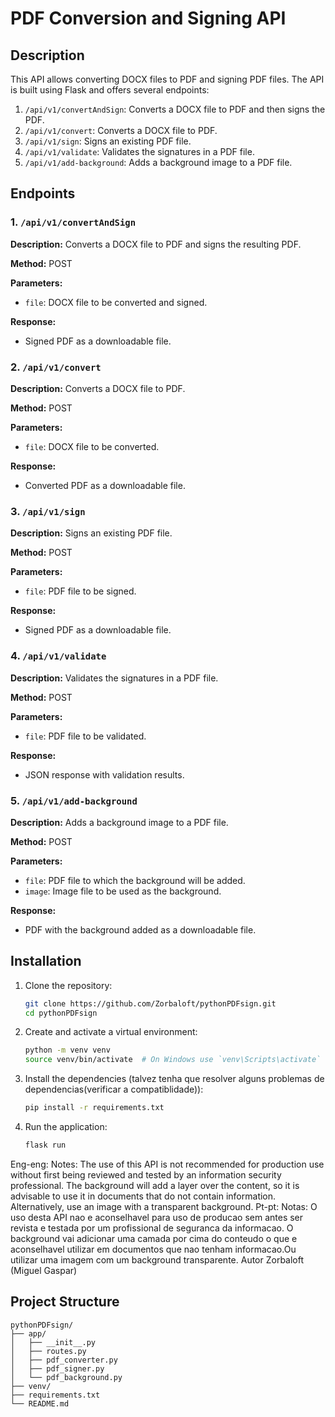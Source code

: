# PDF Conversion and Signing API

## Description

This API allows converting DOCX files to PDF and signing PDF files. The API is built using Flask and offers several endpoints:

1. `/api/v1/convertAndSign`: Converts a DOCX file to PDF and then signs the PDF.
2. `/api/v1/convert`: Converts a DOCX file to PDF.
3. `/api/v1/sign`: Signs an existing PDF file.
4. `/api/v1/validate`: Validates the signatures in a PDF file.
5. `/api/v1/add-background`: Adds a background image to a PDF file.

## Endpoints

### 1. `/api/v1/convertAndSign`

**Description:** Converts a DOCX file to PDF and signs the resulting PDF.

**Method:** POST

**Parameters:**

- `file`: DOCX file to be converted and signed.

**Response:**

- Signed PDF as a downloadable file.

### 2. `/api/v1/convert`

**Description:** Converts a DOCX file to PDF.

**Method:** POST

**Parameters:**

- `file`: DOCX file to be converted.

**Response:**

- Converted PDF as a downloadable file.

### 3. `/api/v1/sign`

**Description:** Signs an existing PDF file.

**Method:** POST

**Parameters:**

- `file`: PDF file to be signed.

**Response:**

- Signed PDF as a downloadable file.

### 4. `/api/v1/validate`

**Description:** Validates the signatures in a PDF file.

**Method:** POST

**Parameters:**

- `file`: PDF file to be validated.

**Response:**

- JSON response with validation results.

### 5. `/api/v1/add-background`

**Description:** Adds a background image to a PDF file.

**Method:** POST

**Parameters:**

- `file`: PDF file to which the background will be added.
- `image`: Image file to be used as the background.

**Response:**

- PDF with the background added as a downloadable file.

## Installation

1. Clone the repository:
    ```sh
    git clone https://github.com/Zorbaloft/pythonPDFsign.git
    cd pythonPDFsign
    ```

2. Create and activate a virtual environment:
    ```sh
    python -m venv venv
    source venv/bin/activate  # On Windows use `venv\Scripts\activate`
    ```

3. Install the dependencies (talvez tenha que resolver alguns problemas de dependencias(verificar a compatiblidade)):
    ```sh
    pip install -r requirements.txt
    ```

4. Run the application:
    ```sh
    flask run
    ```
   

Eng-eng:
Notes: The use of this API is not recommended for production use without first being reviewed and tested by an information security professional.
The background will add a layer over the content, so it is advisable to use it in documents that do not contain information. Alternatively, use an image with a transparent background.
Pt-pt:
Notas: O uso desta API nao e aconselhavel para uso de producao sem antes ser revista e testada por um profissional de seguranca da informacao.
O background vai adicionar uma camada por cima do conteudo o que e aconselhavel utilizar em documentos que nao tenham informacao.Ou utilizar uma imagem com um background transparente. 
Autor
Zorbaloft (Miguel Gaspar)

## Project Structure

```plaintext
pythonPDFsign/
├── app/
│   ├── __init__.py
│   ├── routes.py
│   ├── pdf_converter.py
│   ├── pdf_signer.py
│   └── pdf_background.py
├── venv/
├── requirements.txt
└── README.md
